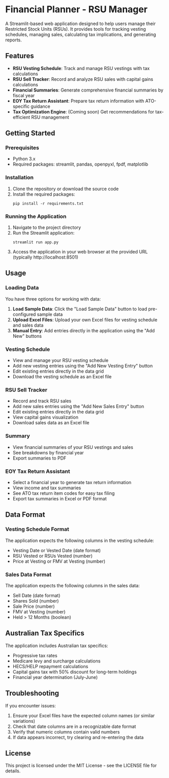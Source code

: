 # Financial Planner - RSU Manager

A Streamlit-based web application designed to help users manage their Restricted Stock Units (RSUs). It provides tools for tracking vesting schedules, managing sales, calculating tax implications, and generating reports.

## Features

- **RSU Vesting Schedule**: Track and manage RSU vestings with tax calculations
- **RSU Sell Tracker**: Record and analyze RSU sales with capital gains calculations
- **Financial Summaries**: Generate comprehensive financial summaries by fiscal year
- **EOY Tax Return Assistant**: Prepare tax return information with ATO-specific guidance
- **Tax Optimization Engine**: (Coming soon) Get recommendations for tax-efficient RSU management

## Getting Started

### Prerequisites

- Python 3.x
- Required packages: streamlit, pandas, openpyxl, fpdf, matplotlib

### Installation

1. Clone the repository or download the source code
2. Install the required packages:
   ```
   pip install -r requirements.txt
   ```

### Running the Application

1. Navigate to the project directory
2. Run the Streamlit application:
   ```
   streamlit run app.py
   ```
3. Access the application in your web browser at the provided URL (typically http://localhost:8501)

## Usage

### Loading Data

You have three options for working with data:

1. **Load Sample Data**: Click the "Load Sample Data" button to load pre-configured sample data
2. **Upload Excel Files**: Upload your own Excel files for vesting schedule and sales data
3. **Manual Entry**: Add entries directly in the application using the "Add New" buttons

### Vesting Schedule

- View and manage your RSU vesting schedule
- Add new vesting entries using the "Add New Vesting Entry" button
- Edit existing entries directly in the data grid
- Download the vesting schedule as an Excel file

### RSU Sell Tracker

- Record and track RSU sales
- Add new sales entries using the "Add New Sales Entry" button
- Edit existing entries directly in the data grid
- View capital gains visualization
- Download sales data as an Excel file

### Summary

- View financial summaries of your RSU vestings and sales
- See breakdowns by financial year
- Export summaries to PDF

### EOY Tax Return Assistant

- Select a financial year to generate tax return information
- View income and tax summaries
- See ATO tax return item codes for easy tax filing
- Export tax summaries in Excel or PDF format

## Data Format

### Vesting Schedule Format

The application expects the following columns in the vesting schedule:
- Vesting Date or Vested Date (date format)
- RSU Vested or RSUs Vested (number)
- Price at Vesting or FMV at Vesting (number)

### Sales Data Format

The application expects the following columns in the sales data:
- Sell Date (date format)
- Shares Sold (number)
- Sale Price (number)
- FMV at Vesting (number)
- Held > 12 Months (boolean)

## Australian Tax Specifics

The application includes Australian tax specifics:
- Progressive tax rates
- Medicare levy and surcharge calculations
- HECS/HELP repayment calculations
- Capital gains tax with 50% discount for long-term holdings
- Financial year determination (July-June)

## Troubleshooting

If you encounter issues:

1. Ensure your Excel files have the expected column names (or similar variations)
2. Check that date columns are in a recognizable date format
3. Verify that numeric columns contain valid numbers
4. If data appears incorrect, try clearing and re-entering the data

## License

This project is licensed under the MIT License - see the LICENSE file for details.
